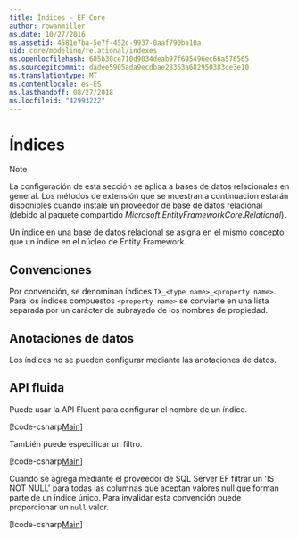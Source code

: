 ```yaml
---
title: Índices - EF Core
author: rowanmiller
ms.date: 10/27/2016
ms.assetid: 4581e7ba-5e7f-452c-9937-0aaf790ba10a
uid: core/modeling/relational/indexes
ms.openlocfilehash: 605b30ce710d9034deab97f695496ec66a576565
ms.sourcegitcommit: dadee5905ada9ecdbae28363a682950383ce3e10
ms.translationtype: MT
ms.contentlocale: es-ES
ms.lasthandoff: 08/27/2018
ms.locfileid: "42993222"
---
```

# <a name="indexes"></a>Índices

> [!NOTE]  
> La configuración de esta sección se aplica a bases de datos relacionales en general. Los métodos de extensión que se muestran a continuación estarán disponibles cuando instale un proveedor de base de datos relacional (debido al paquete compartido *Microsoft.EntityFrameworkCore.Relational*).

Un índice en una base de datos relacional se asigna en el mismo concepto que un índice en el núcleo de Entity Framework.

## <a name="conventions"></a>Convenciones

Por convención, se denominan índices `IX_<type name>_<property name>`. Para los índices compuestos `<property name>` se convierte en una lista separada por un carácter de subrayado de los nombres de propiedad.

## <a name="data-annotations"></a>Anotaciones de datos

Los índices no se pueden configurar mediante las anotaciones de datos.

## <a name="fluent-api"></a>API fluida

Puede usar la API Fluent para configurar el nombre de un índice.

[!code-csharp[Main](../../../../samples/core/Modeling/FluentAPI/Samples/Relational/IndexName.cs?name=Model&highlight=9)]

También puede especificar un filtro.

[!code-csharp[Main](../../../../samples/core/Modeling/FluentAPI/Samples/Relational/IndexFilter.cs?name=Model&highlight=9)]

Cuando se agrega mediante el proveedor de SQL Server EF filtrar un 'IS NOT NULL' para todas las columnas que aceptan valores null que forman parte de un índice único. Para invalidar esta convención puede proporcionar un `null` valor.

[!code-csharp[Main](../../../../samples/core/Modeling/FluentAPI/Samples/Relational/IndexNoFilter.cs?name=Model&highlight=10)]
